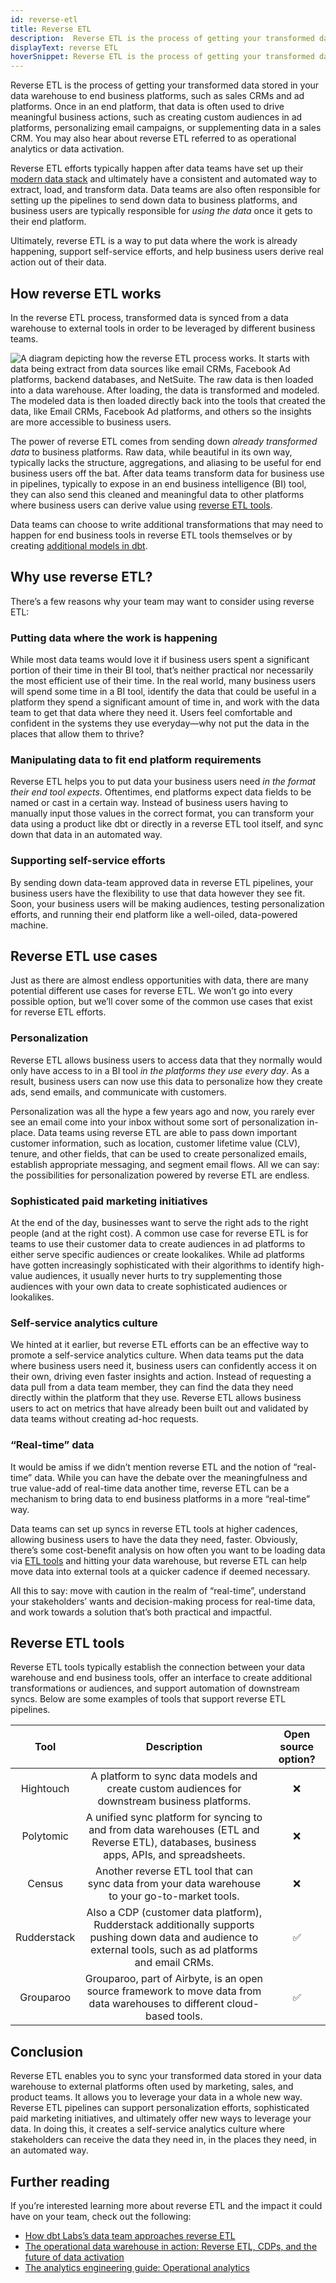```yaml
---
id: reverse-etl
title: Reverse ETL
description:  Reverse ETL is the process of getting your transformed data stored in your data warehouse to end business platforms, such as sales CRMs and ad platforms.
displayText: reverse ETL
hoverSnippet: Reverse ETL is the process of getting your transformed data stored in your data warehouse to end business platforms, such as sales CRMs and ad platforms. 
---
```


<head>
    <title>Reverse ETL, demystified: What it is in plain english</title>
</head>

Reverse ETL is the process of getting your transformed data stored in your data warehouse to end business platforms, such as sales CRMs and ad platforms. Once in an end platform, that data is often used to drive meaningful business actions, such as creating custom audiences in ad platforms, personalizing email campaigns, or supplementing data in a sales CRM. You may also hear about reverse ETL referred to as operational analytics or data activation.

Reverse ETL efforts typically happen after data teams have set up their [modern data stack](https://www.getdbt.com/blog/future-of-the-modern-data-stack/) and ultimately have a consistent and automated way to extract, load, and transform data. Data teams are also often responsible for setting up the pipelines to send down data to business platforms, and business users are typically responsible for *using the data* once it gets to their end platform.

Ultimately, reverse ETL is a way to put data where the work is already happening, support self-service efforts, and help business users derive real action out of their data.

## How reverse ETL works

In the reverse ETL process, transformed data is synced from a data warehouse to external tools in order to be leveraged by different business teams.

![A diagram depicting how the reverse ETL process works. It starts with data being extract from data sources like email CRMs, Facebook Ad platforms, backend databases, and NetSuite. The raw data is then loaded into a data warehouse. After loading, the data is transformed and modeled. The modeled data is then loaded directly back into the tools that created the data, like Email CRMs, Facebook Ad platforms, and others so the insights are more accessible to business users.](/img/docs/terms/reverse-etl/reverse-etl-diagram.png)

The power of reverse ETL comes from sending down *already transformed data* to business platforms. Raw data, while beautiful in its own way, typically lacks the structure, aggregations, and aliasing to be useful for end business users off the bat. After data teams transform data for business use in <Term id="elt" /> pipelines, typically to expose in an end business intelligence (BI) tool, they can also send this cleaned and meaningful data to other platforms where business users can derive value using [reverse ETL tools](#reverse-etl-tools).

Data teams can choose to write additional transformations that may need to happen for end business tools in reverse ETL tools themselves or by creating [additional models in dbt](https://getdbt.com/open-source-data-culture/reverse-etl-playbook/).

## Why use reverse ETL?

There’s a few reasons why your team may want to consider using reverse ETL:

### Putting data where the work is happening

While most data teams would love it if business users spent a significant portion of their time in their BI tool, that’s neither practical nor necessarily the most efficient use of their time. In the real world, many business users will spend some time in a BI tool, identify the data that could be useful in a platform they spend a significant amount of time in, and work with the data team to get that data where they need it. Users feel comfortable and confident in the systems they use everyday—why not put the data in the places that allow them to thrive?

### Manipulating data to fit end platform requirements

Reverse ETL helps you to put data your business users need *in the format their end tool expects*. Oftentimes, end platforms expect data fields to be named or cast in a certain way. Instead of business users having to manually input those values in the correct format, you can transform your data using a product like dbt or directly in a reverse ETL tool itself, and sync down that data in an automated way.

### Supporting self-service efforts

By sending down data-team approved data in reverse ETL pipelines, your business users have the flexibility to use that data however they see fit. Soon, your business users will be making audiences, testing personalization efforts, and running their end platform like a well-oiled, data-powered machine.


## Reverse ETL use cases

Just as there are almost endless opportunities with data, there are many potential different use cases for reverse ETL. We won’t go into every possible option, but we’ll cover some of the common use cases that exist for reverse ETL efforts.

### Personalization

Reverse ETL allows business users to access data that they normally would only have access to in a BI tool *in the platforms they use every day*. As a result, business users can now use this data to personalize how they create ads, send emails, and communicate with customers.

Personalization was all the hype a few years ago and now, you rarely ever see an email come into your inbox without some sort of personalization in-place. Data teams using reverse ETL are able to pass down important customer information, such as location, customer lifetime value (CLV), tenure, and other fields, that can be used to create personalized emails, establish appropriate messaging, and segment email flows. All we can say: the possibilities for personalization powered by reverse ETL are endless.

### Sophisticated paid marketing initiatives 

At the end of the day, businesses want to serve the right ads to the right people (and at the right cost). A common use case for reverse ETL is for teams to use their customer data to create audiences in ad platforms to either serve specific audiences or create lookalikes. While ad platforms have gotten increasingly sophisticated with their algorithms to identify high-value audiences, it usually never hurts to try supplementing those audiences with your own data to create sophisticated audiences or lookalikes.

### Self-service analytics culture

We hinted at it earlier, but reverse ETL efforts can be an effective way to promote a self-service analytics culture. When data teams put the data where business users need it, business users can confidently access it on their own, driving even faster insights and action. Instead of requesting a data pull from a data team member, they can find the data they need directly within the platform that they use. Reverse ETL allows business users to act on metrics that have already been built out and validated by data teams without creating ad-hoc requests.

### “Real-time” data

It would be amiss if we didn’t mention reverse ETL and the notion of “real-time” data. While you can have the debate over the meaningfulness and true value-add of real-time data another time, reverse ETL can be a mechanism to bring data to end business platforms in a more “real-time” way.

Data teams can set up syncs in reverse ETL tools at higher cadences, allowing business users to have the data they need, faster. Obviously, there’s some cost-benefit analysis on how often you want to be loading data via [ETL tools](https://www.getdbt.com/analytics-engineering/etl-tools-a-love-letter/) and hitting your data warehouse, but reverse ETL can help move data into external tools at a quicker cadence if deemed necessary.

All this to say: move with caution in the realm of “real-time”, understand your stakeholders’ wants and decision-making process for real-time data, and work towards a solution that’s both practical and impactful.

## Reverse ETL tools

Reverse ETL tools typically establish the connection between your data warehouse and end business tools, offer an interface to create additional transformations or audiences, and support automation of downstream syncs. Below are some examples of tools that support reverse ETL pipelines.

| Tool | Description | Open source option? |
|:---:|:---:|:---:|
| Hightouch | A platform to sync data models and create custom audiences for downstream business platforms. | :x: |
| Polytomic | A unified sync platform for syncing to and from data warehouses (ETL and Reverse ETL), databases, business apps, APIs, and spreadsheets. | :x: |
| Census | Another reverse ETL tool that can sync data from your data warehouse to your go-to-market tools. | :x: |
| Rudderstack | Also a CDP (customer data platform), Rudderstack additionally supports pushing down data and audience to external tools, such as ad platforms and email CRMs. | :white_check_mark: |
| Grouparoo | Grouparoo, part of Airbyte, is an open source framework to move data from data warehouses to different cloud-based tools. | :white_check_mark: |

## Conclusion

Reverse ETL enables you to sync your transformed data stored in your data warehouse to external platforms often used by marketing, sales, and product teams. It allows you to leverage your data in a whole new way. Reverse ETL pipelines can support personalization efforts, sophisticated paid marketing initiatives, and ultimately offer new ways to leverage your data. In doing this, it creates a self-service analytics culture where stakeholders can receive the data they need in, in the places they need, in an automated way.

## Further reading

If you’re interested learning more about reverse ETL and the impact it could have on your team, check out the following:

- [How dbt Labs’s data team approaches reverse ETL](https://getdbt.com/open-source-data-culture/reverse-etl-playbook/)
- [The operational data warehouse in action: Reverse ETL, CDPs, and the future of data activation](https://www.getdbt.com/coalesce-2021/operational-data-warehouse-reverse-etl-cdp-data-activation/)
- [The analytics engineering guide: Operational analytics](https://www.getdbt.com/analytics-engineering/use-cases/operational-analytics/)
